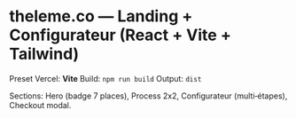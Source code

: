 # theleme.co — Landing + Configurateur (React + Vite + Tailwind)

Preset Vercel: **Vite**
Build: `npm run build`
Output: `dist`

Sections: Hero (badge 7 places), Process 2x2, Configurateur (multi‑étapes), Checkout modal.
